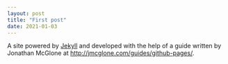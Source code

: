 ```yaml
---
layout: post
title: "First post"
date: 2021-01-03
---
```


A site powered by [Jekyll](http://jekyllrb.com) and developed with the help of a guide written by Jonathan McGlone at http://jmcglone.com/guides/github-pages/.
